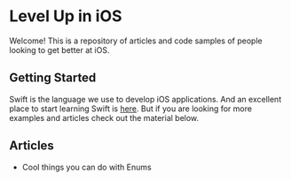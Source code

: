 # Level Up in iOS

Welcome! This is a repository of articles and code samples of people looking to get better at iOS.

## Getting Started

Swift is the language we use to develop iOS applications. And an excellent place to start learning Swift is [here](https://swift.org/documentation/). But if you are looking for more examples and articles check out the material below.

## Articles

- Cool things you can do with Enums
